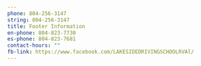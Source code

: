 ```yaml
---
phone: 804-256-3147
string: 804-256-3147
title: Footer Information
en-phone: 804-823-7730
es-phone: 804-823-7681
contact-hours: ""
fb-link: https://www.facebook.com/LAKESIDEDRIVINGSCHOOLRVAl/
---
```

